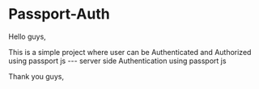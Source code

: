 # Passport-Auth

Hello guys,


This is a simple project where user can be Authenticated and Authorized using passport js --- server side Authentication using passport js 


Thank you guys,

